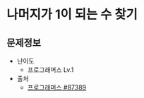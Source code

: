 # 나머지가 1이 되는 수 찾기

## 문제정보
* 난이도
  * 프로그래머스 Lv.1
* 출처
  * [프로그래머스 #87389](https://programmers.co.kr/learn/courses/30/lessons/87389)
